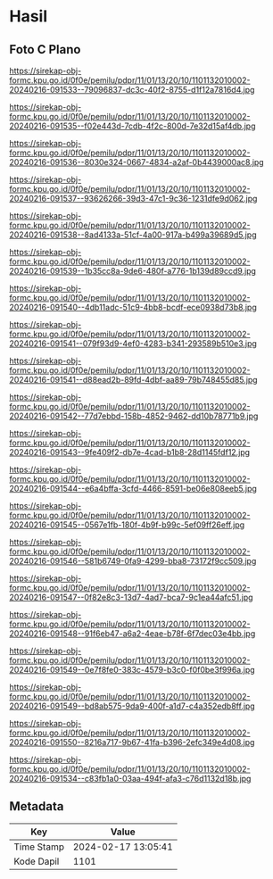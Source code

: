 # Hasil

## Foto C Plano

https://sirekap-obj-formc.kpu.go.id/0f0e/pemilu/pdpr/11/01/13/20/10/1101132010002-20240216-091533--79096837-dc3c-40f2-8755-d1f12a7816d4.jpg

https://sirekap-obj-formc.kpu.go.id/0f0e/pemilu/pdpr/11/01/13/20/10/1101132010002-20240216-091535--f02e443d-7cdb-4f2c-800d-7e32d15af4db.jpg

https://sirekap-obj-formc.kpu.go.id/0f0e/pemilu/pdpr/11/01/13/20/10/1101132010002-20240216-091536--8030e324-0667-4834-a2af-0b4439000ac8.jpg

https://sirekap-obj-formc.kpu.go.id/0f0e/pemilu/pdpr/11/01/13/20/10/1101132010002-20240216-091537--93626266-39d3-47c1-9c36-1231dfe9d062.jpg

https://sirekap-obj-formc.kpu.go.id/0f0e/pemilu/pdpr/11/01/13/20/10/1101132010002-20240216-091538--8ad4133a-51cf-4a00-917a-b499a39689d5.jpg

https://sirekap-obj-formc.kpu.go.id/0f0e/pemilu/pdpr/11/01/13/20/10/1101132010002-20240216-091539--1b35cc8a-9de6-480f-a776-1b139d89ccd9.jpg

https://sirekap-obj-formc.kpu.go.id/0f0e/pemilu/pdpr/11/01/13/20/10/1101132010002-20240216-091540--4db11adc-51c9-4bb8-bcdf-ece0938d73b8.jpg

https://sirekap-obj-formc.kpu.go.id/0f0e/pemilu/pdpr/11/01/13/20/10/1101132010002-20240216-091541--079f93d9-4ef0-4283-b341-293589b510e3.jpg

https://sirekap-obj-formc.kpu.go.id/0f0e/pemilu/pdpr/11/01/13/20/10/1101132010002-20240216-091541--d88ead2b-89fd-4dbf-aa89-79b748455d85.jpg

https://sirekap-obj-formc.kpu.go.id/0f0e/pemilu/pdpr/11/01/13/20/10/1101132010002-20240216-091542--77d7ebbd-158b-4852-9462-dd10b78771b9.jpg

https://sirekap-obj-formc.kpu.go.id/0f0e/pemilu/pdpr/11/01/13/20/10/1101132010002-20240216-091543--9fe409f2-db7e-4cad-b1b8-28d1145fdf12.jpg

https://sirekap-obj-formc.kpu.go.id/0f0e/pemilu/pdpr/11/01/13/20/10/1101132010002-20240216-091544--e6a4bffa-3cfd-4466-8591-be06e808eeb5.jpg

https://sirekap-obj-formc.kpu.go.id/0f0e/pemilu/pdpr/11/01/13/20/10/1101132010002-20240216-091545--0567e1fb-180f-4b9f-b99c-5ef09ff26eff.jpg

https://sirekap-obj-formc.kpu.go.id/0f0e/pemilu/pdpr/11/01/13/20/10/1101132010002-20240216-091546--581b6749-0fa9-4299-bba8-73172f9cc509.jpg

https://sirekap-obj-formc.kpu.go.id/0f0e/pemilu/pdpr/11/01/13/20/10/1101132010002-20240216-091547--0f82e8c3-13d7-4ad7-bca7-9c1ea44afc51.jpg

https://sirekap-obj-formc.kpu.go.id/0f0e/pemilu/pdpr/11/01/13/20/10/1101132010002-20240216-091548--91f6eb47-a6a2-4eae-b78f-6f7dec03e4bb.jpg

https://sirekap-obj-formc.kpu.go.id/0f0e/pemilu/pdpr/11/01/13/20/10/1101132010002-20240216-091549--0e7f8fe0-383c-4579-b3c0-f0f0be3f996a.jpg

https://sirekap-obj-formc.kpu.go.id/0f0e/pemilu/pdpr/11/01/13/20/10/1101132010002-20240216-091549--bd8ab575-9da9-400f-a1d7-c4a352edb8ff.jpg

https://sirekap-obj-formc.kpu.go.id/0f0e/pemilu/pdpr/11/01/13/20/10/1101132010002-20240216-091550--8216a717-9b67-41fa-b396-2efc349e4d08.jpg

https://sirekap-obj-formc.kpu.go.id/0f0e/pemilu/pdpr/11/01/13/20/10/1101132010002-20240216-091534--c83fb1a0-03aa-494f-afa3-c76d1132d18b.jpg


## Metadata

| Key        | Value               |
| ---------- | ------------------- |
| Time Stamp | 2024-02-17 13:05:41 |
| Kode Dapil | 1101                |



